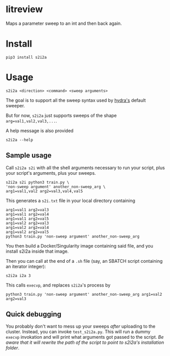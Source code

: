 # litreview

Maps a parameter sweep to an int and then back again.

# Install

```
pip3 install s2i2a
```

# Usage

```
s2i2a <direction> <command> <sweep arguments>
```

The goal is to support all the sweep syntax used by [hydra's](https://github.com/facebookresearch/hydra) default sweeper.

But for now, `s2i2a` just supports sweeps of the shape `arg=val1,val2,val3,...`.


A help message is also provided

```
s2i2a --help
```

## Sample usage

Call `s2i2a s2i` with all the shell arguments necessary to run your script, plus your script's arguments, plus your sweeps.

```
s2i2a s2i python3 train.py \
'non-sweep argument' another_non-sweep_arg \
arg1=val1,val2 arg2=val3,val4,val5
```

This generates a `s2i.txt` file in your local directory containing

```
arg1=val1 arg2=val3
arg1=val1 arg2=val4
arg1=val1 arg2=val5
arg1=val2 arg2=val3
arg1=val2 arg2=val4
arg1=val2 arg2=val5
python3 train.py 'non-sweep argument' another_non-sweep_arg
```

You then build a Docker/Singularity image containing said file, and you
install s2i2a inside that image.

Then you can call at the end of a `.sh` file (say, an SBATCH script containing an iterator integer): 

```
s2i2a i2a 3
```

This calls `execvp`, and replaces `s2i2a`'s process by 

```
python3 train.py 'non-sweep argument' another_non-sweep_arg arg1=val2 arg2=val3
```

## Quick debugging

You probably don't want to mess up your sweeps *after* uploading to the cluster.
Instead, you can invoke `test_s2i2a.py`. This will run a dummy `execvp` invokation and will print
what arguments got passed to the script. *Be aware that it will rewrite the path of the script to point to s2i2a's installation folder*.
